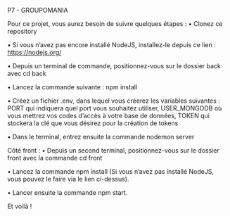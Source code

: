 P7 - GROUPOMANIA

Pour ce projet, vous aurez besoin de suivre quelques étapes :
• Clonez ce repository

• Si vous n’avez pas encore installé NodeJS, installez-le depuis ce
lien : https://nodejs.org/

• Depuis un terminal de commande, positionnez-vous sur le
dossier back avec cd back

• Lancez la commande suivante : npm install

• Créez un fichier .env, dans lequel vous créerez les variables
suivantes : PORT qui indiquera quel port vous souhaitez utiliser,
USER_MONGODB où vous mettrez vos codes d’accès à votre
base de données, TOKEN qui stockera la clé que vous désirez
pour la création de tokens

• Dans le terminal, entrez ensuite la commande nodemon server

Côté front :
• Depuis un second terminal, positionnez-vous sur le dossier front
avec la commande cd front

• Lancez la commande npm install (Si vous n’avez pas installé
NodeJS, vous pouvez le faire via le lien ci-dessus).

• Lancer ensuite la commande npm start.

Et voilà !

